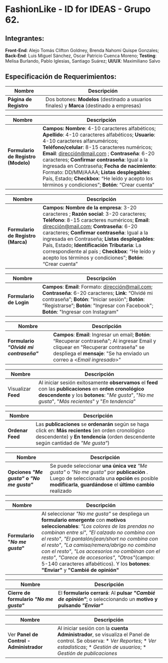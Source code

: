 # FashionLike - ID for IDEAS - Grupo 62.
## **Integrantes**:
**Front-End**: Alejo Tomás Clifton Goldney, Brenda Nahomi Quispe Gonzales; **Back-End**: Luis Miguel Sánchez, Oscar Patricio Cuenca Moreno; **Testing**: Melisa Burlando, Pablo Iglesias, Santiago Suárez; **UI/UX**: Maximiliano Salvo
## Especificación de Requerimientos:
|  Nombre | Descripción  |
| --- | --- |
|**Página de Registro**| Dos botones: **Modelos** (destinado a usuarios finales) y **Marca** (destinado a empresas) |

|  Nombre | Descripción |
| --- | --- |
| **Formulario de Registro (Modelo)**  | **Campos:** **Nombre**: 4-10 caracteres alfabéticos; **Apellido**: 4-10 caracteres alfabéticos; **Usuario**: 4-10 caracteres alfanuméricos; **Teléfono/celular**: 8-15 caracteres numéricos; **Email**: dirección@mail.com ; **Contraseña**: 6-20 caracteres; **Confirmar contraseña**: Igual a la ingresada en Contraseña; **Fecha de nacimiento**: Formato: DD/MM/AAAA; **Listas desplegables**: País, Estado; **Checkbox**: “He leído y acepto los términos y condiciones”; **Botón**: “Crear cuenta” |

|  Nombre | Descripción |
| --- | --- |
| **Formulario de Registro (Marca)**  | **Campos:** **Nombre de la empresa**: 3-20 caracteres ; **Razón social**: 3-20 caracteres; **Teléfono**: 8-15 caracteres numéricos; **Email**: dirección@mail.com;  **Contraseña**: 6-20 caracteres; **Confirmar contraseña**: Igual a la ingresada en Contraseña; **Listas desplegables**: País, Estado; **Identificación Tributaria**: La correspondiente al país ; **Checkbox**: “He leído y acepto los términos y condiciones”; **Botón**: “Crear cuenta” |

|  Nombre | Descripción |
| --- | --- |
| **Formulario de Login**  | **Campos**: **Email**: Formato: dirección@mail.com; **Contraseña**: 6-20 caracteres; **Link**: “Olvidé mi contraseña”; **Botón**: "Iniciar sesión"; **Botón**: “Registrarse”; **Botón**: "Ingresar con Facebook"; **Botón**: "Ingresar con Instagram"|

|  Nombre | Descripción |
| --- | --- |
| **Formulario *"Olvidé mi contraseña"***  | **Campos**: **Email**: Ingresar un email; **Botón**: “Recuperar contraseña"; Al ingresar Email y cliquear en "Recuperar contraseña" se despliega el **mensaje**: "Se ha enviado un correo a <*Email ingresado*>"|

|  Nombre | Descripción |
| --- | --- |
|Visualizar **Feed**|Al iniciar sesión exitosamente **observamos** el **feed** con las **publicaciones** en **orden cronológico descendente** y los **botones**: "*Me gusta*", "*No me gusta*", "*Más recientes*" y "*En tendencia*"|

|  Nombre | Descripción |
| --- | --- |
|**Ordenar Feed**|Las **publicaciones** se **ordenarán** según se haga click en: **Más recientes** (en orden cronológico descendente) y **En tendencia** (orden descendente según cantidad de *"Me gusta"*)|

|  Nombre | Descripción |
| --- | --- |
  |**Opciones *"Me gusta"* o *"No me gusta"*** | Se puede seleccionar **una única vez** *"Me gusta"* o *"No me gusta"* por **publicación** . Luego de seleccionada una **opción** es posible **modificarla**, **guardándose** el **último cambio** realizado|

|  Nombre | Descripción |
| --- | --- |
|**Formulario "*No me gusta*"**| Al seleccionar *"No me gusta"* se despliega un **formulario emergente** con **motivos seleccionables**: *"Los colores de las prendas no combinan entre sí"*, *"El calzado no combina con el resto"*, *"El pantalón/jean/short no combina con el resto"*, *"La camisa/remera/abrigo no combina con el resto"*, *"Los accesorios no combinan con el resto"*, *"Carece de accesorios"*, *"Otros"*(campo: 5-140 caracteres alfabéticos). Y los **botones**: **"Enviar"** y **"Cambié de opinión"**|

|  Nombre | Descripción |
| --- | --- |
| **Cierre de formulario *"No me gusta"*** | El **formulario cerrará**: Al **pulsar *"Cambié de opinión"***; o seleccionando un **motivo y pulsando *"Enviar"***|

|  Nombre | Descripción |
| --- | --- |
| Ver **Panel de Control - Administrador** | Al iniciar sesión con la **cuenta Administrador**, se visualiza el Panel de control. Se observa: * *Ver Reportes*; * *Ver estadísticas*; * *Gestión de usuarios*; * *Gestión de publicaciones* |
